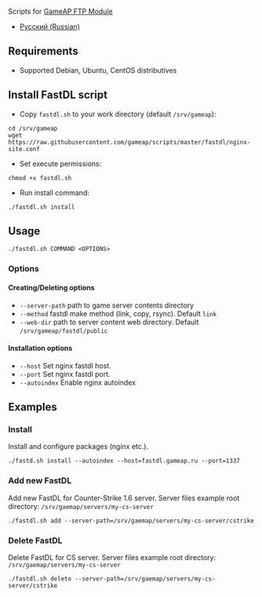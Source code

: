 Scripts for [GameAP FTP Module](https://github.com/gameap/fastdl-module)

* [Русский (Russian)](README.ru-RU.md)

## Requirements

* Supported Debian, Ubuntu, CentOS distributives

## Install FastDL script

* Copy `fastdl.sh` to your work directory (default `/srv/gameap`):
```
cd /srv/gameap
wget https://raw.githubusercontent.com/gameap/scripts/master/fastdl/nginx-site.conf
```

* Set execute permissions:
```
chmod +x fastdl.sh
```
* Run install command: 
```
./fastdl.sh install
```

## Usage
```
./fastdl.sh COMMAND <OPTIONS>
```

### Options

#### Creating/Deleting options
* `--server-path` path to game server contents directory
* `--method` fastdl make method (link, copy, rsync). Default `link`
* `--web-dir` path to server content web directory. Default `/srv/gameap/fastdl/public`

#### Installation options
* `--host` Set nginx fastdl host.
* `--port` Set nginx fastdl port.
* `--autoindex` Enable nginx autoindex

## Examples

### Install

Install and configure packages (nginx etc.).

```
./fastd.sh install --autoindex --host=fastdl.gameap.ru --port=1337
```

### Add new FastDL

Add new FastDL for Counter-Strike 1.6 server. Server files example root directory: `/srv/gaemap/servers/my-cs-server`

```
./fastdl.sh add --server-path=/srv/gaemap/servers/my-cs-server/cstrike
```

### Delete FastDL

Delete FastDL for CS server. Server files example root directory: `/srv/gaemap/servers/my-cs-server`

```
./fastdl.sh delete --server-path=/srv/gaemap/servers/my-cs-server/cstrike
```